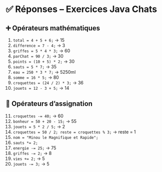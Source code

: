 # ✅ Réponses – Exercices Java Chats


## ➕ Opérateurs mathématiques

1. `total = 4 + 5 + 6;` → 15
2. `difference = 7 - 4;` → 3
3. `griffes = 5 * 4 * 3;` → 60
4. `parChat = 90 / 3;` → 30
5. `points = (10 + 5) * 2;` → 30
6. `sauts = 5 * 7;` → 35
7. `eau = 250 * 3 * 7;` → 5250ml
8. `somme = 16 * 5;` → 80
9. `croquettes = (24 / 2) * 3;` → 36
10. `jouets = 12 - 3 + 5;` → 14

## 🔁 Opérateurs d’assignation

11. `croquettes -= 40;` → 60
12. `bonheur = 50 + 20 - 15;` → 55
13. `jouets = 5 * 2 / 5;` → 2
14. `croquettes = 50 / 2; reste = croquettes % 3;` → reste = 1
15. `nom = "Minou le Magnifique et Rapide";`
16. `sauts *= 2;`
17. `energie -= 25;` → 75
18. `griffes -= 2;` → 8
19. `vies += 2;` → 5
20. `jouets -= 3;` → 5

